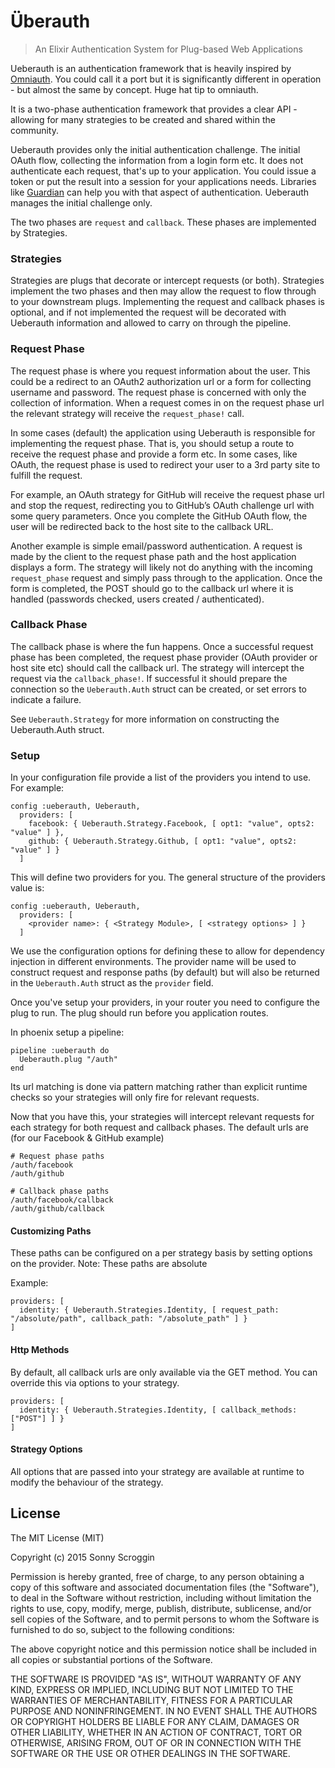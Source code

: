 # Überauth

> An Elixir Authentication System for Plug-based Web Applications

Ueberauth is an authentication framework that is heavily inspired by [Omniauth](https://github.com/intridea/omniauth).
You could call it a port but it is significantly different in operation - but almost the same by concept. Huge hat tip to omniauth.

It is a two-phase authentication framework that provides a clear API - allowing for many strategies to be created and shared within the community.

Ueberauth provides only the initial authentication challenge. The initial OAuth flow, collecting the information from a login form etc. It does not authenticate each request, that's up to your application. You could issue a token or put the result into a session for your applications needs. Libraries like [Guardian](https://github.com/hassox/guardian) can help you with that aspect of authentication. Ueberauth manages the initial challenge only.

The two phases are `request` and `callback`. These phases are implemented by Strategies.

### Strategies

Strategies are plugs that decorate or intercept requests (or both).
Strategies implement the two phases and then may allow the request to flow through to your downstream plugs.
Implementing the request and callback phases is optional, and if not implemented the request will be decorated with Ueberauth information
and allowed to carry on through the pipeline.

### Request Phase

The request phase is where you request information about the user. This could be a redirect to an OAuth2 authorization url
or a form for collecting username and password. The request phase is concerned with
only the collection of information. When a request comes in on the request phase url the relevant strategy will receive the `request_phase!` call.

In some cases (default) the application using Ueberauth is responsible for implementing the request phase.
That is, you should setup a route to receive the request phase and provide a form etc.
In some cases, like OAuth, the request phase is used to redirect your user to a 3rd party site to fulfill the request.

For example, an OAuth strategy for GitHub will receive the request phase url and stop the request, redirecting you to GitHub’s OAuth challenge url with some query parameters.
Once you complete the GitHub OAuth flow, the user will be redirected back to the host site to the callback URL.

Another example is simple email/password authentication.
A request is made by the client to the request phase path and the host application displays a form.
The strategy will likely not do anything with the incoming `request_phase` request and simply pass through to the application.
Once the form is completed, the POST should go to the callback url where it is handled (passwords checked, users created / authenticated).

### Callback Phase

The callback phase is where the fun happens. Once a successful request phase has been completed, the request phase provider (OAuth provider or host site etc)
should call the callback url. The strategy will intercept the request via the `callback_phase!`. If successful it should prepare the connection so the `Ueberauth.Auth` struct can be created, or set errors to indicate a failure.

See `Ueberauth.Strategy` for more information on constructing the Ueberauth.Auth struct.

### Setup

In your configuration file provide a list of the providers you intend to use. For example:

    config :ueberauth, Ueberauth,
      providers: [
        facebook: { Ueberauth.Strategy.Facebook, [ opt1: "value", opts2: "value" ] },
        github: { Ueberauth.Strategy.Github, [ opt1: "value", opts2: "value" ] }
      ]

This will define two providers for you. The general structure of the providers value is:

    config :ueberauth, Ueberauth,
      providers: [
        <provider name>: { <Strategy Module>, [ <strategy options> ] }
      ]

We use the configuration options for defining these to allow for dependency injection in different environments.
The provider name will be used to construct request and response paths (by default) but will also be returned in the
`Ueberauth.Auth` struct as the `provider` field.

Once you've setup your providers, in your router you need to configure the plug to run. The plug should run before you application routes.

In phoenix setup a pipeline:

    pipeline :ueberauth do
      Ueberauth.plug "/auth"
    end

Its url matching is done via pattern matching rather than explicit runtime checks so your strategies will only fire for relevant requests.

Now that you have this, your strategies will intercept relevant requests for each strategy for both request and callback phases. The default urls are (for our Facebook & GitHub example)

    # Request phase paths
    /auth/facebook
    /auth/github

    # Callback phase paths
    /auth/facebook/callback
    /auth/github/callback

#### Customizing Paths

These paths can be configured on a per strategy basis by setting options on the provider.
Note: These paths are absolute

Example:

    providers: [
      identity: { Ueberauth.Strategies.Identity, [ request_path: "/absolute/path", callback_path: "/absolute_path" ] }
    ]


#### Http Methods

By default, all callback urls are only available via the GET method. You can override this via options to your strategy.

    providers: [
      identity: { Ueberauth.Strategies.Identity, [ callback_methods: ["POST"] ] }
    ]

#### Strategy Options

All options that are passed into your strategy are available at runtime to modify the behaviour of the strategy.

## License

The MIT License (MIT)

Copyright (c) 2015 Sonny Scroggin

Permission is hereby granted, free of charge, to any person obtaining a copy
of this software and associated documentation files (the "Software"), to deal
in the Software without restriction, including without limitation the rights
to use, copy, modify, merge, publish, distribute, sublicense, and/or sell
copies of the Software, and to permit persons to whom the Software is
furnished to do so, subject to the following conditions:

The above copyright notice and this permission notice shall be included in all
copies or substantial portions of the Software.

THE SOFTWARE IS PROVIDED "AS IS", WITHOUT WARRANTY OF ANY KIND, EXPRESS OR
IMPLIED, INCLUDING BUT NOT LIMITED TO THE WARRANTIES OF MERCHANTABILITY,
FITNESS FOR A PARTICULAR PURPOSE AND NONINFRINGEMENT. IN NO EVENT SHALL THE
AUTHORS OR COPYRIGHT HOLDERS BE LIABLE FOR ANY CLAIM, DAMAGES OR OTHER
LIABILITY, WHETHER IN AN ACTION OF CONTRACT, TORT OR OTHERWISE, ARISING FROM,
OUT OF OR IN CONNECTION WITH THE SOFTWARE OR THE USE OR OTHER DEALINGS IN THE
SOFTWARE.
